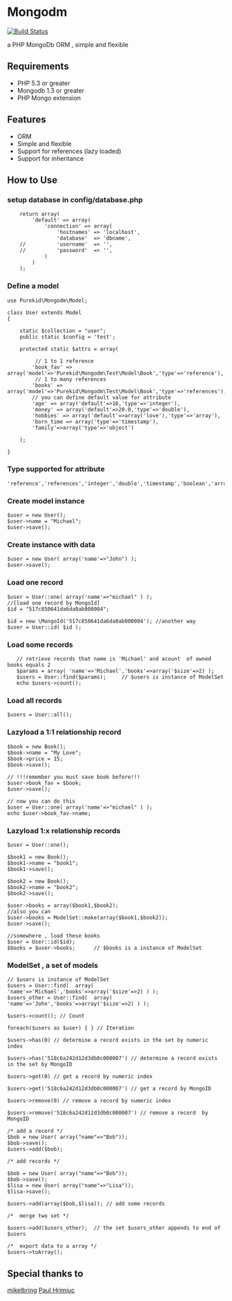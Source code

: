 Mongodm  
======= 
[![Build Status](https://secure.travis-ci.org/purekid/mongodm.png?branch=master)](http://travis-ci.org/purekid/mongodm)

a PHP MongoDb ORM ,  simple and flexible

Requirements
------------
- PHP 5.3 or greater
- Mongodb 1.3 or greater
- PHP Mongo extension 

Features
--------

- ORM
- Simple and flexible
- Support for references (lazy loaded)
- Support for inheritance

How to Use
----------

### setup database in   config/database.php

		return array(
			'default' => array(
				'connection' => array(
					'hostnames' => 'localhost',
					'database'  => 'dbname',	
		// 			'username'  => '',
		// 			'password'  => '',	
				)
			)
		);

### Define a model
    use Purekid\Mongodm\Model;
        
    class User extends Model 
    {
    
        static $collection = "user";
        public static $config = 'test';
        
        protected static $attrs = array(
                
             // 1 to 1 reference
            'book_fav' => array('model'=>'Purekid\Mongodm\Test\Model\Book','type'=>'reference'),
             // 1 to many references
            'books' => array('model'=>'Purekid\Mongodm\Test\Model\Book','type'=>'references'),
            // you can define default value for attribute
            'age' => array('default'=>16,'type'=>'integer'),
            'money' => array('default'=>20.0,'type'=>'double'),
            'hobbies' => array('default'=>array('love'),'type'=>'array'),
            'born_time => array('type'=>'timestamp'),
            'family'=>array('type'=>'object')
                
        );
    
    }
    
### Type supported for attribute

    'reference','references','integer','double','timestamp','boolean','array','object'
    
### Create model instance
	$user = new User();
	$user->name = "Michael";
	$user->save();
### Create instance with data
	$user = new User( array('name'=>"John") );
	$user->save();
### Load one record
	$user = User::one( array('name'=>"michael" ) );
	//[load one record by MongoId]
	$id = "517c850641da6da0ab000004";

	$id = new \MongoId('517c850641da6da0ab000004'); //another way
	$user = User::id( $id );
### Load some records
       // retrieve records that name is 'Michael' and acount  of owned  books equals 2
       $params = array( 'name'=>'Michael','books'=>array('$size'=>2) );
       $users = User::find($params);     // $users is instance of ModelSet
       echo $users->count();
### Load all records
	$users = User::all();
### Lazyload a 1:1 relationship record

	$book = new Book();
	$book->name = "My Love";
	$book->price = 15;
	$book->save();

	// !!!remember you must save book before!!!
	$user->book_fav = $book;
	$user->save();

	// now you can do this
	$user = User::one( array('name'=>"michael" ) );
	echo $user->book_fav->name;

### Lazyload 1:x relationship records

	$user = User::one();

	$book1 = new Book();
	$book1->name = "book1";
	$book1->save();
	
	$book2 = new Book();
	$book2->name = "book2";
	$book2->save();

	$user->books = array($book1,$book2);
	//also you can
	$user->books = ModelSet::make(array($book1,$book2));
	$user->save();

	//somewhere , load these books
	$user = User::id($id);
	$books = $user->books;      // $books is a instance of ModelSet

###  ModelSet , a set of models

	// $users is instance of ModelSet
	$users = User::find(  array( 'name'=>'Michael','books'=>array('$size'=>2) ) );    
	$users_other = User::find(  array( 'name'=>'John','books'=>array('$size'=>2) ) );    
	
	$users->count(); // Count
	
	foreach($users as $user) { } // Iteration
	
	$users->has(0) // determine a record exists in the set by numeric index
	
	$users->has('518c6a242d12d3db0c000007') // determine a record exists in the set by MongoID
	
	$users->get(0) // get a record by numeric index
	
	$users->get('518c6a242d12d3db0c000007') // get a record by MongoID 
	
	$users->remove(0) // remove a record by numeric index
	
	$users->remove('518c6a242d12d3db0c000007') // remove a record  by MongoID 
	
	/* add a record */
	$bob = new User( array("name"=>"Bob"));
	$bob->save();
	$users->add($bob);
	
	/* add records */
	
	$bob = new User( array("name"=>"Bob"));
	$bob->save();
	$lisa = new User( array("name"=>"Lisa"));
	$lisa->save();
	
	$users->add(array($bob,$lisa)); // add some records
	
	/*  merge two set */
	
	$users->add($users_other);  // the set $users_other appends to end of $users 
	
	/*  export data to a array */
	$users->toArray();
	
	
Special thanks to
-----------------

[mikelbring](https://github.com/mikelbring)
[Paul Hrimiuc](https://github.com/hpaul/)


	
	

